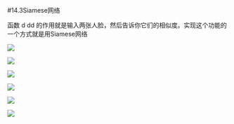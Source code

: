 #14.3Siamese网络

函数 d dd 的作用就是输入两张人脸，然后告诉你它们的相似度。实现这个功能的一个方式就是用Siamese网络

![](https://cdn.jsdelivr.net/gh/tj-messi/picture/20241007234626.png)

![](https://cdn.jsdelivr.net/gh/tj-messi/picture/1728316117799.png)

![](https://cdn.jsdelivr.net/gh/tj-messi/picture/20241007234914.png)

![](https://cdn.jsdelivr.net/gh/tj-messi/picture/1728316194353.png)

![](https://cdn.jsdelivr.net/gh/tj-messi/picture/20241007235330.png)

![](https://cdn.jsdelivr.net/gh/tj-messi/picture/1728316451070.png)